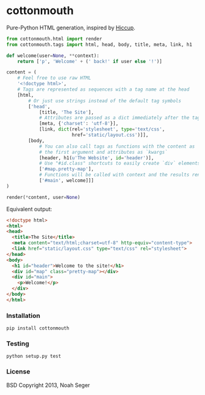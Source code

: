 cottonmouth
===========

Pure-Python HTML generation, inspired by [Hiccup][1].

```python
from cottonmouth.html import render
from cottonmouth.tags import html, head, body, title, meta, link, h1

def welcome(user=None, **context):
    return ['p', 'Welcome' + (' back!' if user else '!')]

content = (
    # Feel free to use raw HTML
    '<!doctype html>',
    # Tags are represented as sequences with a tag name at the head
    [html,
        # Or just use strings instead of the default tag symbols
        ['head',
            [title, 'The Site'],
            # Attributes are passed as a dict immediately after the tag
            [meta, {'charset': 'utf-8'}],
            [link, dict(rel='stylesheet', type='text/css',
                        href='static/layout.css')]],
        [body,
            # You can also call tags as functions with the content as
            # the first argument and attributes as `kwargs`
            [header, h1(u'The Website', id='header')],
            # Use "#id.class" shortcuts to easily create `div` elements
            ['#map.pretty-map'],
            # Functions will be called with context and the results rendered
            ['#main', welcome]]]
)

render(*content, user=None)
```

Equivalent output:

```html
<!doctype html>
<html>
<head>
  <title>The Site</title>
  <meta content="text/html;charset=utf-8" http-equiv="content-type">
  <link href="static/layout.css" type="text/css" rel="stylesheet">
</head>
<body>
  <h1 id="header">Welcome to the site!</h1>
  <div id="map" class="pretty-map"></div>
  <div id="main">
    <p>Welcome!</p>
  </div>
</body>
</html>
```


### Installation

    pip install cottonmouth


### Testing

    python setup.py test


### License

BSD Copyright 2013, Noah Seger


[1]: https://github.com/weavejester/hiccup
